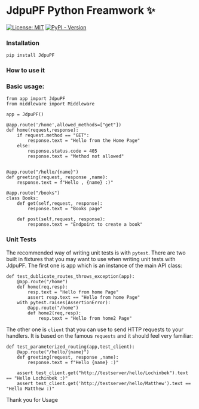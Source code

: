 # JdpuPF Python Freamwork ✨

[![License: MIT](https://img.shields.io/badge/license-MIT-C06524)](https://github.com/hynek/hatch-fancy-pypi-readme/blob/main/LICENSE.txt)
[![PyPI - Version](https://img.shields.io/pypi/v/hatch-fancy-pypi-readme.svg)](https://pypi-camo.freetls.fastly.net/bfea3a66d4f133c7c1319b08540fbd35125bec0a/68747470733a2f2f696d672e736869656c64732e696f2f707970692f762f70796672616d65757a)



### Installation

```shell
pip install JdpuPF
```


### How to use it


### Basic usage:


```shell
from app import JdpuPF
from middleware import Middleware

app = JdpuPF()

@app.route('/home',allowed_methods=["get"])
def home(request,response):
    if request.method == "GET":
        response.text = "Hello from the Home Page"
    else:
        response.status.code = 405
        response.text = "Method not allowed"


@app.route("/hello/{name}")
def greeting(request, response ,name):
    response.text = f"Hello , {name} :)"
    
@app.route("/books")
class Books:
    def get(self,request, response):
        response.text = "Books page"

    def post(self,request, response):
        response.text = "Endpoint to create a book"
```



### Unit Tests

The recommended way of writing unit tests is with `pytest`. There are two built in fixtures that you may want to use when writing unit tests with JdpuPF. The first one is app which is an instance of the main API class:


```shell
def test_dublicate_routes_throws_exception(app):
    @app.route("/home")
    def home(req,resp):
        resp.text = "Hello from home Page" 
        assert resp.text == "Hello from home Page"    
    with pytest.raises(AssertionError):
        @app.route("/home")
        def home2(req,resp):
            resp.text = "Hello from home2 Page" 
```

The other one is `client` that you can use to send HTTP requests to your handlers. It is based on the famous `requests` and it should feel very familiar:

```shell
def test_parameterized_routing(app,test_client):
    @app.route("/hello/{name}")
    def greeting(request, response ,name):
        response.text = f"Hello {name} :)"
        
    assert test_client.get("http://testserver/hello/Lochinbek").text == "Hello Lochinbek :)"
    assert test_client.get('http://testserver/hello/Matthew').text == "Hello Matthew :)"
```

Thank you for Usage